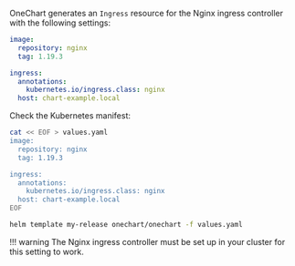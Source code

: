 OneChart generates an `Ingress` resource for the Nginx ingress controller with the following settings:

```yaml
image:
  repository: nginx
  tag: 1.19.3

ingress:
  annotations:
    kubernetes.io/ingress.class: nginx
  host: chart-example.local
```

Check the Kubernetes manifest:

```bash
cat << EOF > values.yaml
image:
  repository: nginx
  tag: 1.19.3

ingress:
  annotations:
    kubernetes.io/ingress.class: nginx
  host: chart-example.local
EOF

helm template my-release onechart/onechart -f values.yaml
```

!!! warning
    The Nginx ingress controller must be set up in your cluster for this setting to work.

